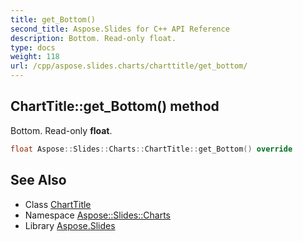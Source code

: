 ```yaml
---
title: get_Bottom()
second_title: Aspose.Slides for C++ API Reference
description: Bottom. Read-only float.
type: docs
weight: 118
url: /cpp/aspose.slides.charts/charttitle/get_bottom/
---
```

## ChartTitle::get_Bottom() method


Bottom. Read-only **float**.

```cpp
float Aspose::Slides::Charts::ChartTitle::get_Bottom() override
```

## See Also

* Class [ChartTitle](./)
* Namespace [Aspose::Slides::Charts](../)
* Library [Aspose.Slides](../../)